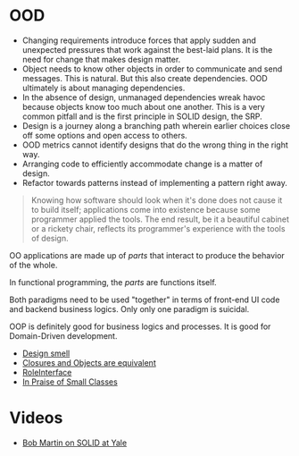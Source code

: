 # OOD

* Changing requirements introduce forces that apply sudden and unexpected pressures that work against the best-laid plans. It is the need for change that makes design matter.
* Object needs to know other objects in order to communicate and send messages. This is natural. But this also create dependencies. OOD ultimately is about managing dependencies.
* In the absence of design, unmanaged dependencies wreak havoc because objects know too much about one another. This is a very common pitfall and is the first principle in SOLID design, the SRP.
* Design is a journey along a branching path wherein earlier choices close off some options and open access to others.
* OOD metrics cannot identify designs that do the wrong thing in the right way.
* Arranging code to efficiently accommodate change is a matter of design.
* Refactor towards patterns instead of implementing a pattern right away.

> Knowing how software should look when it's done does not cause it to build itself; applications come into existence because some programmer applied the tools. The end result, be it a beautiful cabinet or a rickety chair, reflects its programmer's experience with the tools of design.


OO applications are made up of *parts* that interact to produce the behavior of the whole.

In functional programming, the *parts* are functions itself.

Both paradigms need to be used "together" in terms of front-end UI code and backend business logics. Only only one paradigm is suicidal.

OOP is definitely good for business logics and processes. It is good for Domain-Driven development.

* [Design smell](http://blog.ploeh.dk/2011/05/24/Poka-yokeDesignFromSmelltoFragrance/)
* [Closures and Objects are equivalent](http://c2.com/cgi/wiki?ClosuresAndObjectsAreEquivalent)
* [RoleInterface](http://martinfowler.com/bliki/RoleInterface.html)
* [In Praise of Small Classes](http://www.drdobbs.com/architecture-and-design/in-praise-of-small-classes/230300002)

# Videos

* [Bob Martin on SOLID at Yale](https://www.youtube.com/watch?v=QHnLmvDxGTY)